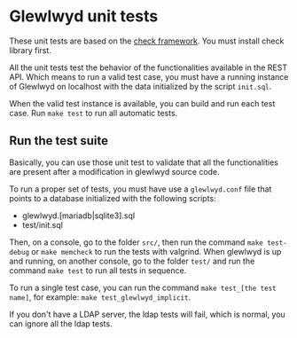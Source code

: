 # Glewlwyd unit tests

These unit tests are based on the [check framework](http://check.sourceforge.net/). You must install check library first.

All the unit tests test the behavior of the functionalities available in the REST API. Which means to run a valid test case, you must have a running instance of Glewlwyd on localhost with the data initialized by the script `init.sql`.

When the valid test instance is available, you can build and run each test case. Run `make test` to run all automatic tests.

## Run the test suite

Basically, you can use those unit test to validate that all the functionalities are present after a modification in glewlwyd source code.

To run a proper set of tests, you must have use a `glewlwyd.conf` file that points to a database initialized with the following scripts:
- glewlwyd.[mariadb|sqlite3].sql
- test/init.sql

Then, on a console, go to the folder `src/`, then run the command `make test-debug` or `make memcheck` to run the tests with valgrind.
When glewlwyd is up and running, on another console, go to the folder `test/` and run the command `make test` to run all tests in sequence.

To run a single test case, you can run the command `make test_[the test name]`, for example: `make test_glewlwyd_implicit`.

If you don't have a LDAP server, the ldap tests will fail, which is normal, you can ignore all the ldap tests.
